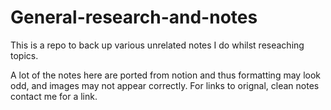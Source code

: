# General-research-and-notes
This is a repo to back up various unrelated notes I do whilst reseaching topics.

A lot of the notes here are ported from notion and thus formatting may look odd, and images may not appear correctly. For links to orignal, clean notes contact me for a link.
